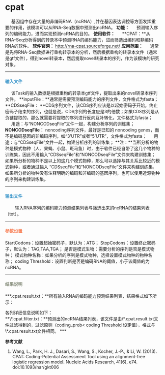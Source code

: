 # cpat

&nbsp;&nbsp;&nbsp;&nbsp;&nbsp;基因组中存在大量的非编码RNA（ncRNA）,并在基因表达调控等方面发挥重要的作用，该模块可以从RNA-Seq数据中预测出ncRNA。
**功能：**
&nbsp;&nbsp;&nbsp;&nbsp;&nbsp;预测输入序列的编码能力，进而实现预测ncRNA的目的。
**使用软件：**
&nbsp;&nbsp;&nbsp;&nbsp;&nbsp;**CPAT：**从RNA-Seq分析得到的转录本中预测RNA的编码能力，进而筛选出编码和非编码RNA的软件。
**软件官网：**
http://rna-cpat.sourceforge.net/
**应用范围：**
&nbsp;&nbsp;&nbsp;&nbsp;&nbsp;通常是先将RNA-Seq数据进行重构转录本的分析，然后根据重构的转录本文件（通常是gtf文件），得到novel转录本，然后提取novel转录本的序列，作为该模块的研究对象。
***

#### **<i class="glyphicon glyphicon-log-in" aria-hidden="true" style="color:#3090C7"></i><span style="color:#3090C7"> 输入文件**
&nbsp;&nbsp;&nbsp;&nbsp;&nbsp;该Task的输入数据是根据重构的转录本gtf文件，提取出来的novel转录本序列文件。
**inputFile：**通常是需要预测编码能力的序列文件，文件格式为fasta；
**CDSseqFile： **CDS序列文件，该CDS序列应该是以起始密码子开始，终止密码子结束的序列，也就是说，CDS序列的长度应是3的倍数；如果CDS序列是从负链提取的，那么就需要将提取的序列进行反向互补转化，文件格式为fasta；
&nbsp;&nbsp;&nbsp;&nbsp;&nbsp;用途：与“NONCODseqFile”文件一起，构建分析序列的训练集；
**NONCODseqFile：** noncoding序列文件，最好是已知的 noncoding genes，而不是编码基因的非编码序列，如“3’UTR”或者“5’UTR”，文件格式为fasta；
&nbsp;&nbsp;&nbsp;&nbsp;&nbsp;用途：与“CDSseqFile”文件一起，构建分析序列的训练集；
**注：**当所分析的物种是模式物种（人、果蝇、小鼠、斑马鱼）时，由于软件已经自带了这几个物种的训练集，因此不用输入“CDSseqFile”和“NONCODseqFile”文件来构建训练集；如果所分析的物种不是以上的这几个模式物种，那么可以选择与其关系比较近的模式物种，或者通过输入 “CDSseqFile”和“NONCODseqFile”文件来构建训练集，如果所分析的物种没有注释明确的编码和非编码的基因序列，也可以使用近源物种的序列来构建训练集。
***

#### **<i class="glyphicon glyphicon-log-out" aria-hidden="true" style="color:#3090C7"></i><span style="color:#3090C7"> 输出文件**
　　	输入RNA序列的编码能力预测结果列表与筛选出来的ncRNA的结果列表（txt）。
***

#### **<i class="fa fa-cog" aria-hidden="true" style="color:#F88158"></i> <span style="color:#F88158">参数设置**
<label id='startCodons'>StartCodons：</label>设置起始密码子，默认为：ATG；
<label id='stopCodons'>StopCodons：</label>设置终止密码子，默认为：TAG,TAA,TGA；
<label id='isModelOrganism'>是否是模式生物：</label>需要分析的序列是否是模式物种；
<label id='organism'>模式物种名称：</label>如果分析的序列是模式物种，选择设置模式物种的物种名称；
<label id='codingThreshold'>coding Threshold：</label>设置判断是否是编码RNA的阈值，小于该阈值的为ncRNA。
***

#### **<i class="fa fa-file-text" aria-hidden="true" style="color:#848b79"></i><span style="color:#848b79"> 结果说明**
**\*.cpat.result.txt：**所有输入RNA的编码能力预测结果列表，结果格式如下所示：
<div style="text-align:center">
	<img data-src="1.png" width="600px" ></img>
</div>
各列详细信息说明如下：
<div style="text-align:center">
	<img data-src="2.png" width="300px" ></img>
</div>
**\*.cpat.filter.txt：**预测出的ncRNA结果列表，该文件是由\*.cpat.result.txt文件过滤得到的，过滤原则（coding_prob< coding Threshold 设定值），格式与\*.cpat.result.txt文件相同。
***

**参考文献**
1.	Wang, L., Park, H. J., Dasari, S., Wang, S., Kocher, J.-P., & Li, W. (2013). CPAT: Coding-Potential Assessment Tool using an alignment-free logistic regression model. Nucleic Acids Research, 41(6), e74. doi:10.1093/nar/gkt006


